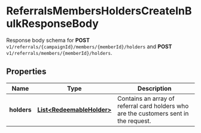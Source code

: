 

# ReferralsMembersHoldersCreateInBulkResponseBody

Response body schema for **POST** `v1/referrals/{campaignId}/members/{memberId}/holders` and **POST** `v1/referrals/members/{memberId}/holders`.

## Properties

| Name | Type | Description |
|------------ | ------------- | ------------- |
|**holders** | [**List&lt;RedeemableHolder&gt;**](RedeemableHolder.md) | Contains an array of referral card holders who are the customers sent in the request. |



